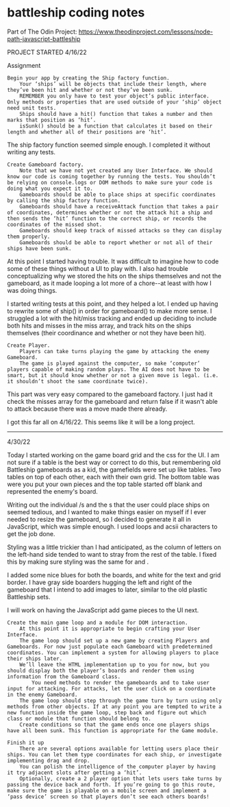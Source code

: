 # battleship coding notes

Part of The Odin Project: https://www.theodinproject.com/lessons/node-path-javascript-battleship

PROJECT STARTED 4/16/22

Assignment

    Begin your app by creating the Ship factory function.
        Your ‘ships’ will be objects that include their length, where they’ve been hit and whether or not they’ve been sunk.
        REMEMBER you only have to test your object’s public interface. Only methods or properties that are used outside of your ‘ship’ object need unit tests.
        Ships should have a hit() function that takes a number and then marks that position as ‘hit’.
        isSunk() should be a function that calculates it based on their length and whether all of their positions are ‘hit’.

The ship factory function seemed simple enough.  I completed it without writing any tests.


    Create Gameboard factory.
        Note that we have not yet created any User Interface. We should know our code is coming together by running the tests. You shouldn’t be relying on console.logs or DOM methods to make sure your code is doing what you expect it to.
        Gameboards should be able to place ships at specific coordinates by calling the ship factory function.
        Gameboards should have a receiveAttack function that takes a pair of coordinates, determines whether or not the attack hit a ship and then sends the ‘hit’ function to the correct ship, or records the coordinates of the missed shot.
        Gameboards should keep track of missed attacks so they can display them properly.
        Gameboards should be able to report whether or not all of their ships have been sunk.

At this point I started having trouble.  It was difficult to imagine how to code some of these things without a UI to play with.  I also had trouble conceptualizing why we stored the hits on the ships themselves and not the gameboard, as it made looping a lot more of a chore--at least with how I was doing things. 

I started writing tests at this point, and they helped a lot.  I ended up having to rewrite some of ship() in order for gameboard() to make more sense.  I struggled a lot with the hit/miss tracking and ended up deciding to include both hits and misses in the miss array, and track hits on the ships themselves (their coordinance and whether or not they have been hit).


    Create Player.
        Players can take turns playing the game by attacking the enemy Gameboard.
        The game is played against the computer, so make ‘computer’ players capable of making random plays. The AI does not have to be smart, but it should know whether or not a given move is legal. (i.e. it shouldn’t shoot the same coordinate twice).

This part was very easy compared to the gameboard factory. I just had it check the misses array for the gameboard and return false if it wasn't able to attack because there was a move made there already.

I got this far all on 4/16/22.  This seems like it will be a long project.

---

4/30/22

Today I started working on the game board grid and the css for the UI.  I am not sure if a table is the best way or correct to do this, but remembering old Battleship gameboards as a kid, the gamefields were set up like tables.  Two tables on top of each other, each with their own grid.  The bottom table was were you put your own pieces and the top table started off blank and represented the enemy's board.

Writing out the individual <tr>/<th>s and the <td>s that the user could place ships on seemed tedious, and I wanted to make things easier on myself if I ever needed to resize the gameboard, so I decided to generate it all in JavaScript, which was simple enough.  I used loops and acsii characters to get the job done. 

Styling was a little trickier than I had anticipated, as the column of letters on the left-hand side tended to want to stray from the rest of the table.  I fixed this by making sure styling was the same for <th> and <td>.

I added some nice blues for both the boards, and white for the text and <td> grid border. I have gray side boarders hugging the left and right of the gameboard that I intend to add images to later, similar to the old plastic Battleship sets. 

I will work on having the JavaScript add game pieces to the UI next.

    Create the main game loop and a module for DOM interaction.
        At this point it is appropriate to begin crafting your User Interface.
        The game loop should set up a new game by creating Players and Gameboards. For now just populate each Gameboard with predetermined coordinates. You can implement a system for allowing players to place their ships later.
        We’ll leave the HTML implementation up to you for now, but you should display both the player’s boards and render them using information from the Gameboard class.
            You need methods to render the gameboards and to take user input for attacking. For attacks, let the user click on a coordinate in the enemy Gameboard.
        The game loop should step through the game turn by turn using only methods from other objects. If at any point you are tempted to write a new function inside the game loop, step back and figure out which class or module that function should belong to.
        Create conditions so that the game ends once one players ships have all been sunk. This function is appropriate for the Game module.
    
    Finish it up
        There are several options available for letting users place their ships. You can let them type coordinates for each ship, or investigate implementing drag and drop.
        You can polish the intelligence of the computer player by having it try adjacent slots after getting a ‘hit’.
        Optionally, create a 2 player option that lets users take turns by passing the device back and forth. If you’re going to go this route, make sure the game is playable on a mobile screen and implement a ‘pass device’ screen so that players don’t see each others boards!

